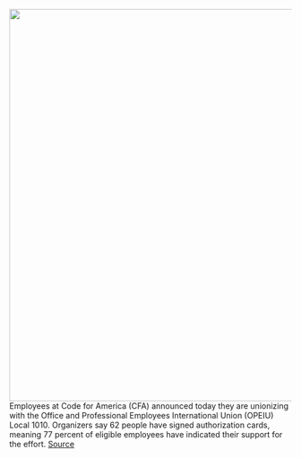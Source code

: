 <img src='https://cdn.vox-cdn.com/thumbor/Ep0axCGvpCISvwNUrG8Fz9996cA=/0x0:1920x1080/1200x800/filters:focal(807x387:1113x693)/cdn.vox-cdn.com/uploads/chorus_image/image/69677849/CFA_169.0.png' width='700px' /><br/>
Employees at Code for America (CFA) announced today they are unionizing with the Office and Professional Employees International Union (OPEIU) Local 1010. Organizers say 62 people have signed authorization cards, meaning 77 percent of eligible employees have indicated their support for the effort.
<a href='https://www.theverge.com/2021/8/4/22607889/code-for-america-employees-unionizing'> Source <a/>
